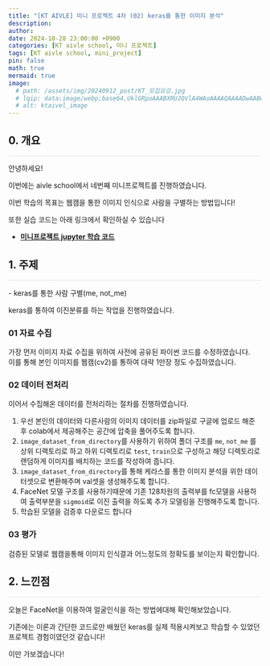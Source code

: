 ```yaml
---
title: "[KT AIVLE] 미니 프로젝트 4차 (02) keras를 통한 이미지 분석"
description: 
author:
date: 2024-10-28 23:00:00 +0900
categories: [KT aivle school, 미니 프로젝트]
tags: [KT aivle school, mini_project]
pin: false
math: true
mermaid: true
image:
  # path: /assets/img/20240912_post/KT_모집요강.jpg
  # lqip: data:image/webp;base64,UklGRpoAAABXRUJQVlA4WAoAAAAQAAAADwAABwAAQUxQSDIAAAARL0AmbZurmr57yyIiqE8oiG0bejIYEQTgqiDA9vqnsUSI6H+oAERp2HZ65qP/VIAWAFZQOCBCAAAA8AEAnQEqEAAIAAVAfCWkAALp8sF8rgRgAP7o9FDvMCkMde9PK7euH5M1m6VWoDXf2FkP3BqV0ZYbO6NA/VFIAAAA
  # alt: ktaivel_image
---
```





## **0. 개요**
<hr style="height: 0.5px; background-color: rgba(0, 0, 0, .1); border: none;" /> 
안녕하세요!

이번에는 aivle school에서 네번째 미니프로젝트를 진행하였습니다.

이번 학습의 목표는 웹캠을 통한 이미지 인식으로 사람을 구별하는 방법입니다!

또한 실습 코드는 아래 링크에서 확인하실 수 있습니다
- [**미니프로젝트 jupyter 학습 코드**](https://github.com/Lucky-SeoYounghyun/kt_aivle/tree/main/mini_project_04)

## **1. 주제**
<hr style="height: 0.5px; background-color: rgba(0, 0, 0, .1); border: none;" /> 
- keras를 통한 사람 구별(me, not_me)

keras를 통하여 이진분류를 하는 작업을 진행하였습니다.  

### 01 자료 수집
가장 먼저 이미지 자료 수집을 위하여 사전에 공유된 파이썬 코드를 수정하였습니다.  
이를 통해 본인 이미지를 웹캠(cv2)를 통하여 대략 1만장 정도 수집하였습니다.  

### 02 데이터 전처리
이어서 수집해온 데이터를 전처리하는 절차를 진행하였습니다.  
1. 우선 본인의 데이터와 다른사람의 이미지 데이터를 zip파일로 구글에 업로드 해준 후 colab에서 제공해주는 공간에 압축을 풀어주도록 합니다.
2. `image_dataset_from_directory`를 사용하기 위하여 폴더 구조를 `me`, `not_me` 를 상위 디랙토리로 하고 하위 디렉토리로 `test`, `train`으로 구성하고 해당 디렉토리로 랜덤하게 이미지를 배치하는 코드를 작성하여 줍니다.
3. `image_dataset_from_directory`를 통해 케라스를 통한 이미지 분석을 위한 데이터셋으로 변환해주며 val셋을 생성해주도록 합니다.
4. FaceNet 모델 구조를 사용하기때문에 기존 128차원의 출력부를 fc모델을 사용하여 출력부분을 `sigmoid`로 이진 출력을 하도록 추가 모델링을 진행해주도록 합니다. 
5. 학습된 모델을 검증후 다운로드 합니다

### 03 평가
검증된 모델로 웹캠을통해 이미지 인식결과 어느정도의 정확도를 보이는지 확인합니다.

## **2. 느낀점**
<hr style="height: 0.5px; background-color: rgba(0, 0, 0, .1); border: none;" /> 
오늘은 FaceNet을 이용하여 얼굴인식을 하는 방법에대해 확인해보았습니다.

기존에는 이론과 간단한 코드로만 배웠던 keras를 실제 적용시켜보고 학습할 수 있었던 프로젝트 경험이였던것 같습니다!

이만 가보겠습니다!

